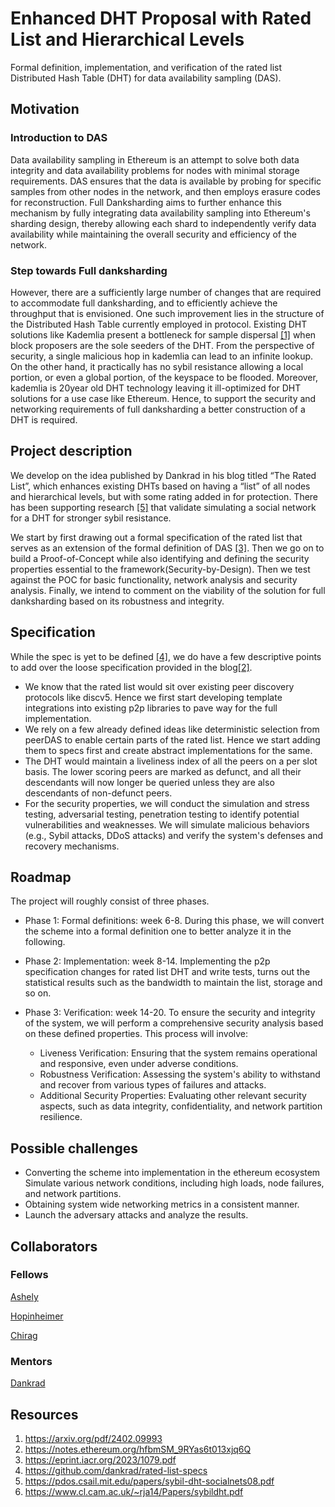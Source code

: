 # Enhanced DHT Proposal with Rated List and Hierarchical Levels

Formal definition, implementation, and verification of the rated list Distributed Hash Table (DHT) for data availability sampling (DAS).

## Motivation

### Introduction to DAS
Data availability sampling in Ethereum is an attempt to solve both data integrity and data availability problems for nodes with minimal storage requirements. DAS ensures that the data is available by probing for specific samples from other nodes in the network, and then employs erasure codes for reconstruction. Full Danksharding aims to further enhance this mechanism by fully integrating data availability sampling into Ethereum's sharding design, thereby allowing each shard to independently verify data availability while maintaining the overall security and efficiency of the network.

### Step towards Full danksharding
However, there are a sufficiently large number of changes that are required to accommodate full danksharding, and to efficiently achieve the throughput that is envisioned. One such improvement lies in the structure of the Distributed Hash Table currently employed in protocol.
Existing DHT solutions like Kademlia present a bottleneck for sample dispersal [[1]](#Resources) when block proposers are the sole seeders of the DHT.  From the perspective of security, a single malicious hop in kademlia can lead to an infinite lookup. On the other hand, it practically has no sybil resistance allowing a local portion, or even a global portion, of the keyspace to be flooded. Moreover, kademlia is 20year old DHT technology leaving it ill-optimized for DHT solutions for a use case like Ethereum. Hence, to support the security and networking requirements of full danksharding a better construction of a DHT is required.

## Project description
We develop on the idea published by Dankrad in his blog titled “The Rated List”, which enhances existing DHTs based on having a “list” of all nodes and hierarchical levels, but with some rating added in for protection. There has been supporting research [[5]](#Resources) that validate simulating a social network for a DHT for stronger sybil resistance.

We start by first drawing out a formal specification of the rated list that serves as an extension of the formal definition of DAS [[3]](#Resources). Then we go on to build a Proof-of-Concept while also identifying and defining the security properties essential to the framework(Security-by-Design). Then we test against the POC for basic functionality, network analysis and security analysis. Finally, we intend to comment on the viability of the solution for full danksharding based on its robustness and integrity.

## Specification

While the spec is yet to be defined [[4]](#Resources), we do have a few descriptive points to add over the loose specification provided in the blog[[2]](#Resources). 

- We know that the rated list would sit over existing peer discovery protocols like discv5. Hence we first start developing template integrations into existing p2p libraries to pave way for the full implementation.
- We rely on a few already defined ideas like deterministic selection from peerDAS to enable certain parts of the rated list. Hence we start adding them to specs first and create abstract implementations for the same.
- The DHT would maintain a liveliness index of all the peers on a per slot basis. The lower scoring peers are marked as defunct, and all their descendants will now longer be queried unless they are also descendants of non-defunct peers.
- For the security properties, we will conduct the simulation and stress testing, adversarial testing, penetration testing to identify potential vulnerabilities and weaknesses.
We will simulate malicious behaviors (e.g., Sybil attacks, DDoS attacks) and verify the system's defenses and recovery mechanisms.

## Roadmap

The project will roughly consist of three phases.

- Phase 1: Formal definitions: week 6-8.
During this phase, we will convert the scheme into a formal definition one to better analyze it in the following.

- Phase 2: Implementation: week 8-14.
Implementing the p2p specification changes for rated list DHT and write tests, turns out the statistical results such as the bandwidth to maintain the list, storage and so on.

- Phase 3: Verification: week 14-20.
To ensure the security and integrity of the system, we will perform a comprehensive security analysis based on these defined properties. This process will involve:
    - Liveness Verification: Ensuring that the system remains operational and responsive, even under adverse conditions.
    - Robustness Verification: Assessing the system's ability to withstand and recover from various types of failures and attacks. 
    - Additional Security Properties: Evaluating other relevant security aspects, such as data integrity, confidentiality, and network partition resilience.


## Possible challenges
- Converting the scheme into implementation in the ethereum ecosystem
Simulate various network conditions, including high loads, node failures, and network partitions. 
- Obtaining system wide networking metrics in a consistent manner.
- Launch the adversary attacks and analyze the results. 


## Collaborators

### Fellows
[Ashely](https://github.com/AshliaYan)

[Hopinheimer](https://github.com/hopinheimer) 

[Chirag](https://github.com/chirag-parmar) 

### Mentors
[Dankrad](https://github.com/dankrad) 

## Resources

1. https://arxiv.org/pdf/2402.09993
2. https://notes.ethereum.org/hfbmSM_9RYas6t013xjq6Q
3. https://eprint.iacr.org/2023/1079.pdf
4. https://github.com/dankrad/rated-list-specs
5. https://pdos.csail.mit.edu/papers/sybil-dht-socialnets08.pdf
6. https://www.cl.cam.ac.uk/~rja14/Papers/sybildht.pdf

